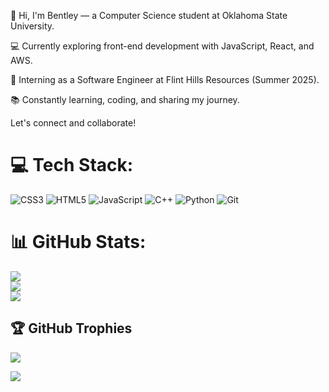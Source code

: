 👋 Hi, I'm Bentley — a Computer Science student at Oklahoma State University.

💻 Currently exploring front-end development with JavaScript, React, and AWS.

🚀 Interning as a Software Engineer at Flint Hills Resources (Summer 2025).

📚 Constantly learning, coding, and sharing my journey.

Let's connect and collaborate!
# 💻 Tech Stack:
![CSS3](https://img.shields.io/badge/css3-%231572B6.svg?style=for-the-badge&logo=css3&logoColor=white) ![HTML5](https://img.shields.io/badge/html5-%23E34F26.svg?style=for-the-badge&logo=html5&logoColor=white) ![JavaScript](https://img.shields.io/badge/javascript-%23323330.svg?style=for-the-badge&logo=javascript&logoColor=%23F7DF1E) ![C++](https://img.shields.io/badge/c++-%2300599C.svg?style=for-the-badge&logo=c%2B%2B&logoColor=white) ![Python](https://img.shields.io/badge/python-3670A0?style=for-the-badge&logo=python&logoColor=ffdd54) ![Git](https://img.shields.io/badge/git-%23F05033.svg?style=for-the-badge&logo=git&logoColor=white)
# 📊 GitHub Stats:
![](https://github-readme-stats.vercel.app/api?username=bentleylewis&theme=merko&hide_border=false&include_all_commits=false&count_private=false)<br/>
![](https://nirzak-streak-stats.vercel.app/?user=bentleylewis&theme=merko&hide_border=false)<br/>
![](https://github-readme-stats.vercel.app/api/top-langs/?username=bentleylewis&theme=merko&hide_border=false&include_all_commits=false&count_private=false&layout=compact)

## 🏆 GitHub Trophies
![](https://github-profile-trophy.vercel.app/?username=bentleylewis&theme=transparent&no-frame=true&no-bg=true&margin-w=4)


[![](https://visitcount.itsvg.in/api?id=bentleylewis&icon=7&color=11)](https://visitcount.itsvg.in)


